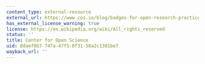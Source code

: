 ```yaml
---
content_type: external-resource
external_url: https://www.cos.io/blog/badges-for-open-research-practices-available-on-osf-registrations
has_external_license_warning: true
license: https://en.wikipedia.org/wiki/All_rights_reserved
status: ''
title: Center for Open Science
uid: 8daef0b7-747a-47f5-8f31-58a2c1381be7
wayback_url: ''
---
```

